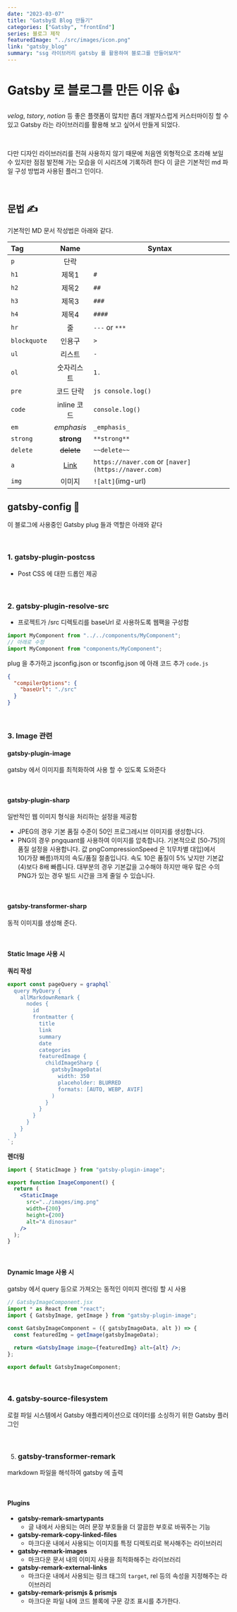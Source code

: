 ```yaml
---
date: "2023-03-07"
title: "Gatsby로 Blog 만들기"
categories: ["Gatsby", "frontEnd"]
series: 블로그 제작
featuredImage: "../src/images/icon.png"
link: "gatsby_blog"
summary: "ssg 라이브러리 gatsby 를 활용하여 블로그를 만들어보자"
---
```


# Gatsby 로 블로그를 만든 이유 👍

_velog_, _tstory_, _notion_ 등 좋은 플랫폼이 많치만 좀더 개발자스럽게 커스터마이징 할 수 있고 Gatsby 라는 라이브러리를 활용해 보고 싶어서 만들게 되었다.

<br/>

다만 디자인 라이브러리를 전혀 사용하지 않기 때문에 처음엔 외형적으로 초라해 보일 수 있지만 점점 발전해 가는 모습을 이 시리즈에 기록하려 한다 이 글은 기본적인 md 파일 구성 방법과 사용된 플러그 인이다.

<br/>

## 문법 ✍️

기본적인 MD 문서 작성법은 아래와 같다.

| Tag          |           Name            | Syntax                                              |
| :----------- | :-----------------------: | --------------------------------------------------- |
| `p`          |           단락            |                                                     |
| `h1`         |           제목1           | `#`                                                 |
| `h2`         |           제목2           | `##`                                                |
| `h3`         |           제목3           | `###`                                               |
| `h4`         |           제목4           | `####`                                              |
| `hr`         |            줄             | `---` or `***`                                      |
| `blockquote` |          인용구           | `>`                                                 |
| `ul`         |          리스트           | `-`                                                 |
| `ol`         |        숫자리스트         | `1.`                                                |
| `pre`        |         코드 단락         | `js console.log()`                                  |
| `code`       |        inline 코드        | `console.log()`                                     |
| `em`         |        _emphasis_         | `_emphasis_`                                        |
| `strong`     |        **strong**         | `**strong**`                                        |
| `delete`     |        ~~delete~~         | `~~delete~~`                                        |
| `a`          | [Link](https://naver.com) | `https://naver.com` or `[naver](https://naver.com)` |
| `img`        |          이미지           | `![alt]`(img-url)                                   |

## gatsby-config 💼

이 블로그에 사용중인 Gatsby plug 들과 역할은 아래와 같다

<br/>

### 1. gatsby-plugin-postcss

- Post CSS 에 대한 드롭인 제공

<br/>

### 2. gatsby-plugin-resolve-src

- 프로젝트가 /src 디렉토리를 baseUrl 로 사용하도록 웹팩을 구성함

```js
import MyComponent from "../../components/MyComponent";
// 아래로 수정
import MyComponent from "components/MyComponent";
```

plug 을 추가하고 jsconfig.json or tsconfig.json 에 아래 코드 추가 `code.js`

```json
{
  "compilerOptions": {
    "baseUrl": "./src"
  }
}
```

<br/>

### 3. Image 관련

#### gatsby-plugin-image

gatsby 에서 이미지를 최적화하여 사용 할 수 있도록 도와준다

<br/>

#### gatsby-plugin-sharp

일반적인 웹 이미지 형식을 처리하는 설정을 제공함

- JPEG의 경우 기본 품질 수준이 50인 프로그레시브 이미지를 생성합니다.
- PNG의 경우 pngquant를 사용하여 이미지를 압축합니다. 기본적으로 [50-75]의 품질 설정을 사용합니다. 값 pngCompressionSpeed 은 1(무차별 대입)에서 10(가장 빠름)까지의 속도/품질 절충입니다. 속도 10은 품질이 5% 낮지만 기본값(4)보다 8배 빠릅니다. 대부분의 경우 기본값을 고수해야 하지만 매우 많은 수의 PNG가 있는 경우 빌드 시간을 크게 줄일 수 있습니다.

<br/>

#### gatsby-transformer-sharp

동적 이미지를 생성해 준다.

<br/>

#### Static Image 사용 시

**쿼리 작성**

```js
export const pageQuery = graphql`
  query MyQuery {
    allMarkdownRemark {
      nodes {
        id
        frontmatter {
          title
          link
          summary
          date
          categories
          featuredImage {
            childImageSharp {
              gatsbyImageData(
                width: 350
                placeholder: BLURRED
                formats: [AUTO, WEBP, AVIF]
              )
            }
          }
        }
      }
    }
  }
`;
```

**렌더링**

```jsx
import { StaticImage } from "gatsby-plugin-image";

export function ImageComponent() {
  return (
    <StaticImage
      src="../images/img.png"
      width={200}
      height={200}
      alt="A dinosaur"
    />
  );
}
```

<br/>

#### Dynamic Image 사용 시

gatsby 에서 query 등으로 가져오는 동적인 이미지 렌더링 할 시 사용

```jsx
// GatsbyImageComponent.jsx
import * as React from "react";
import { GatsbyImage, getImage } from "gatsby-plugin-image";

const GatsbyImageComponent = ({ gatsbyImageData, alt }) => {
  const featuredImg = getImage(gatsbyImageData);

  return <GatsbyImage image={featuredImg} alt={alt} />;
};

export default GatsbyImageComponent;
```

<br/>

### 4. gatsby-source-filesystem

로컬 파일 시스템에서 Gatsby 애플리케이션으로 데이터를 소싱하기 위한 Gatsby 플러그인

<br/>

5. ### gatsby-transformer-remark

markdown 파일을 해석하여 gatsby 에 출력

<br/>

#### Plugins

- **gatsby-remark-smartypants**
  - 글 내에서 사용되는 여러 문장 부호들을 더 깔끔한 부호로 바꿔주는 기능
- **gatsby-remark-copy-linked-files**
  - 마크다운 내에서 사용되는 이미지를 특정 디렉토리로 복사해주는 라이브러리
- **gatsby-remark-images**
  - 마크다운 문서 내의 이미지 사용을 최적화해주는 라이브러리
- **gatsby-remark-external-links**
  - 마크다운 내에서 사용되는 링크 태그의 `target`, rel 등의 속성을 지정해주는 라이브러리
- **gatsby-remark-prismjs & prismjs**
  - 마크다운 파일 내에 코드 블록에 구문 강조 표시를 추가한다.
